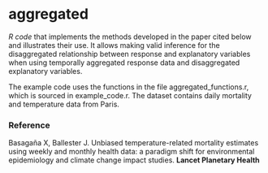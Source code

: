# aggregated

*R code* that implements the methods developed in the paper cited below and illustrates their use. It allows making valid inference for the disaggregated relationship between response and explanatory variables when using temporally aggregated response data and disaggregated explanatory variables.

The example code uses the functions in the file aggregated_functions.r, which is sourced in example_code.r. The dataset contains daily mortality and temperature data from Paris.

### Reference ###
Basagaña X, Ballester J. Unbiased temperature-related mortality estimates using weekly and monthly health data: a paradigm shift for environmental epidemiology and climate change impact studies. **Lancet Planetary Health** 

